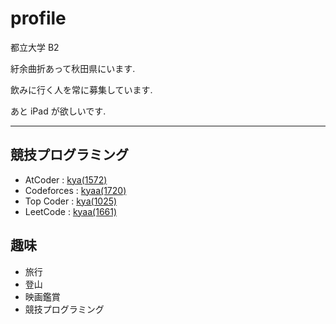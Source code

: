 # profile
都立大学 B2

紆余曲折あって秋田県にいます.

飲みに行く人を常に募集しています.

あと iPad が欲しいです.

***

## 競技プログラミング
- AtCoder : [kya(1572)](https://atcoder.jp/users/kya)
- Codeforces : [kyaa(1720)](https://codeforces.com/profile/kyaa)
- Top Coder : [kya(1025)](https://www.topcoder.com/members/kya)
- LeetCode : [kyaa(1661)](https://leetcode.com/kyaa/)

## 趣味
- 旅行
- 登山
- 映画鑑賞
- 競技プログラミング